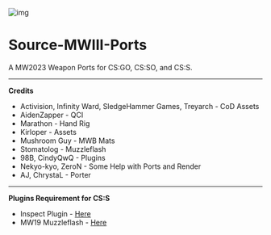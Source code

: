 ![img](https://media.discordapp.net/attachments/1199941050672873482/1200109361448632470/6c9c06eda82e14f709e415e243b20241.png?ex=65c4fbf0&is=65b286f0&hm=f3ebe39f1aec299eda0514f24e7bb4849adbaae260c09f3b0e257e038e46b784&)
# Source-MWIII-Ports

A MW2023 Weapon Ports for CS:GO, CS:SO, and CS:S.

---

**Credits**
- Activision, Infinity Ward, SledgeHammer Games, Treyarch - CoD Assets
- AidenZapper - QCI
- Marathon - Hand Rig
- Kirloper - Assets
- Mushroom Guy - MWB Mats
- Stomatolog - Muzzleflash
- 98B, CindyQwQ - Plugins
- Nekyo-kyo, ZeroN - Some Help with Ports and Render
- AJ, ChrystaL - Porter

---

**Plugins Requirement for CS:S**
- Inspect Plugin - [Here](https://youtu.be/b19fUunoKbI?si=J1_R93pw54zSXxuw)
- MW19 Muzzleflash - [Here](https://gamebanana.com/mods/383007)
